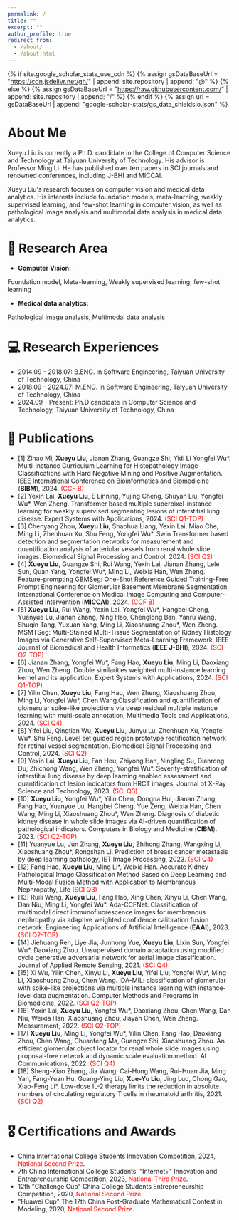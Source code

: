 ```yaml
---
permalink: /
title: ""
excerpt: ""
author_profile: true
redirect_from: 
  - /about/
  - /about.html
---
```


{% if site.google_scholar_stats_use_cdn %}
{% assign gsDataBaseUrl = "https://cdn.jsdelivr.net/gh/" | append: site.repository | append: "@" %}
{% else %}
{% assign gsDataBaseUrl = "https://raw.githubusercontent.com/" | append: site.repository | append: "/" %}
{% endif %}
{% assign url = gsDataBaseUrl | append: "google-scholar-stats/gs_data_shieldsio.json" %}

<span class='anchor' id='about-me'></span>

# **About Me**

Xueyu Liu is currently a Ph.D. candidate in the College of Computer Science and Technology at Taiyuan University of Technology. His advisor is Professor Ming Li. He has published over ten papers in SCI journals and renowned conferences, including J-BHI and MICCAI.

 

Xueyu Liu's research focuses on computer vision and medical data analytics. His interests include foundation models, meta-learning, weakly supervised learning, and few-shot learning in computer vision, as well as pathological image analysis and multimodal data analysis in medical data analytics.



# 📜 Research Area
- **Computer Vision:** 

Foundation model, Meta-learning, Weakly supervised learning, few-shot learning

- **Medical data analytics:**

Pathological image analysis, Multimodal data analysis


# 💻 Research Experiences
- 2014.09 - 2018.07: B.ENG. in Software Engineering, Taiyuan University of Technology, China
- 2018.09 - 2024.07: M.ENG. in Software Engineering, Taiyuan University of Technology, China
- 2024.09 - Present: Ph.D candidate in Computer Science and Technology, Taiyuan University of Technology, China


# 📝 Publications 

- [1] Zihao Mi, **Xueyu Liu**, Jianan Zhang, Guangze Shi, Yidi Li Yongfei Wu*. Multi-instance Curriculum Learning for Histopathology Image Classifications with Hard Negative Mining and Positive Augmentation. IEEE International Conference on Bioinformatics and Biomedicine (**BIBM**), 2024. <font color=red>(CCF B)</font>
- [2] Yexin Lai, **Xueyu Liu**, E Linning, Yujing Cheng, Shuyan Liu, Yongfei Wu*, Wen Zheng. Transformer based multiple superpixel-instance learning for weakly supervised segmenting lesions of interstitial lung disease. Expert Systems with Applications, 2024. <font color=red>(SCI Q1-TOP)</font>
- [3] Chenyang Zhou, **Xueyu Liu**, Shaohua Liang, Yexin Lai, Miao Che, Ming Li, Zhenhuan Xu, Shu Feng, Yongfei Wu*. Swin Transformer based detection and segmentation networks for measurement and quantification analysis of arteriolar vessels from renal whole slide images. Biomedical Signal Processing and Control, 2024. <font color=red>(SCI Q2)</font>
- [4] **Xueyu Liu**, Guangze Shi, Rui Wang, Yexin Lai, Jianan Zhang, Lele Sun, Quan Yang, Yongfei Wu*, MIng Li, Weixia Han, Wen Zheng. Feature-prompting GBMSeg: One-Shot Reference Guided Training-Free Prompt Engineering for Glomerular Basement Membrane Segmentation. International Conference on Medical Image Computing and Computer-Assisted Intervention (**MICCAI**), 2024. <font color=red>(CCF B)</font>
- [5] **Xueyu Liu**, Rui Wang, Yexin Lai, Yongfei Wu*, Hangbei Cheng, Yuanyue Lu, Jianan Zhang, Ning Hao, Chenglong Ban, Yanru Wang, Shuqin Tang, Yuxuan Yang, Ming Li, Xiaoshuang Zhou*, Wen Zheng. MSMTSeg: Multi-Stained Multi-Tissue Segmentation of Kidney Histology Images via Generative Self-Supervised Meta-Learning Framework, IEEE Journal of Biomedical and Health Informatics (**IEEE J-BHI**), 2024. <font color=red>(SCI Q2-TOP)</font>
- [6] Jianan Zhang, Yongfei Wu*, Fang Hao, **Xueyu Liu**, Ming Li, Daoxiang Zhou, Wen Zheng. Double similarities weighted multi-instance learning kernel and its application, Expert Systems with Applications, 2024. <font color=red>(SCI Q1-TOP)</font>
- [7] Yilin Chen, **Xueyu Liu**, Fang Hao, Wen Zheng, Xiaoshuang Zhou, Ming Li, Yongfei Wu*, Chen Wang.Classification and quantification of glomerular spike-like projections via deep residual multiple instance learning with multi-scale annotation, Multimedia Tools and Applications, 2024. <font color=red>(SCI Q4)</font>
- [8] Yifei Liu, Qingtian Wu, **Xueyu Liu**, Junyu Lu, Zhenhuan Xu, Yongfei Wu*, Shu Feng. Level set guided region prototype rectification network for retinal vessel segmentation. Biomedical Signal Processing and Control, 2024. <font color=red>(SCI Q2)</font>
- [9] Yexin Lai, **Xueyu Liu**, Fan Hou, Zhiyong Han, Ningling Su, Dianrong Du, Zhichong Wang, Wen Zheng, Yongfei Wu*. Severity-stratification of interstitial lung disease by deep learning enabled assessment and quantification of lesion indicators from HRCT images, Journal of X-Ray Science and Technology, 2023. <font color=red>(SCI Q3)</font>
- [10] **Xueyu Liu**, Yongfei Wu*, Yilin Chen, Dongna Hui, Jianan Zhang, Fang Hao, Yuanyue Lu, Hangbei Cheng, Yue Zeng, Weixia Han, Chen Wang, Ming Li, Xiaoshuang Zhou*, Wen Zheng. Diagnosis of diabetic kidney disease in whole slide images via AI-driven quantification of pathological indicators. Computers in Biology and Medicine (**CIBM**). 2023. <font color=red>(SCI Q2-TOP)</font>
- [11] Yuanyue Lu, Jun Zhang, **Xueyu Liu**, Zhihong Zhang, Wangxing Li, Xiaoshuang Zhou*, Rongshan Li. Prediction of breast cancer metastasis by deep learning pathology, IET Image Processing, 2023. <font color=red>(SCI Q4)</font>
- [12] Fang Hao, **Xueyu Liu**, Ming Li*, Weixia Han. Accurate Kidney Pathological Image Classification Method Based on Deep Learning and Multi-Modal Fusion Method with Application to Membranous Nephropathy, Life <font color=red>(SCI Q3)</font>
- [13] Ruili Wang, **Xueyu Liu**, Fang Hao, Xing Chen, Xinyu Li, Chen Wang, Dan Niu, Ming Li, Yongfei Wu*. Ada-CCFNet: Classification of multimodal direct immunofluorescence images for membranous nephropathy via adaptive weighted confidence calibration fusion network. Engineering Applications of Artificial Intelligence (**EAAI**), 2023. <font color=red>(SCI Q2-TOP)</font>
- [14] Jiehuang Ren, Liye Jia, Junhong Yue, **Xueyu Liu**, Lixin Sun, Yongfei Wu*, Daoxiang Zhou. Unsupervised domain adaptation using modified cycle generative adversarial network for aerial image classification. Journal of Applied Remote Sensing, 2021. <font color=red>(SCI Q4)</font>
- [15] Xi Wu, Yilin Chen, Xinyu Li, **Xueyu Liu**, Yifei Liu, Yongfei Wu*, Ming Li, Xiaoshuang Zhou, Chen Wang. IDA-MIL: classification of glomerular with spike-like projections via multiple instance learning with instance-level data augmentation. Computer Methods and Programs in Biomedicine, 2022. <font color=red>(SCI Q2-TOP)</font>
- [16] Yexin Lai, **Xueyu Liu**, Yongfei Wu*, Daoxiang Zhou, Chen Wang, Dan Niu, Weixia Han, Xiaoshuang Zhou, Jiayan Chen, Wen Zheng. Measurement, 2022. <font color=red>(SCI Q2-TOP)</font>
- [17] **Xueyu Liu**, Ming Li, Yongfei Wu*, Yilin Chen, Fang Hao, Daoxiang Zhou, Chen Wang, Chuanfeng Ma, Guangze Shi, Xiaoshuang Zhou. An efficient glomerular object locator for renal whole slide images using proposal-free network and dynamic scale evaluation method. AI Communications, 2022. <font color=red>(SCI Q4)</font>
- [18] Sheng-Xiao Zhang, Jia Wang, Cai-Hong Wang, Rui-Huan Jia, Ming Yan, Fang-Yuan Hu, Guang-Ying Liu, **Xue-Yu Liu**, Jing Luo, Chong Gao, Xiao-Feng Li*. Low-dose IL-2 therapy limits the reduction in absolute numbers of circulating regulatory T cells in rheumatoid arthritis, 2021. <font color=red>(SCI Q2)</font>


# 🎖 Certifications and Awards
- China International College Students Innovation Competition, 2024, <font color=red>National Second Prize</font>.
- 7th China International College Students’ "Internet+" Innovation and Entrepreneurship Competition, 2023, <font color=red>National Third Prize</font>.
- 12th "Challenge Cup" China College Students Entrepreneurship Competition, 2020, <font color=red>National Second Prize</font>.
- "Huawei Cup" The 17th China Post-Graduate Mathematical Contest in Modeling, 2020, <font color=red>National Second Prize</font>.

<!-- Google Analytics -->
<script async src="https://xueyuliu.github.io/"></script>
<script>
  window.dataLayer = window.dataLayer || [];
  function gtag(){dataLayer.push(arguments);}
  gtag('js', new Date());

  gtag('config', 'GA_MEASUREMENT_ID');
</script>
<!-- End Google Analytics -->



